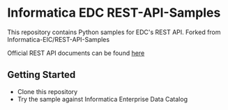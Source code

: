 # Informatica EDC REST-API-Samples
This repository contains Python samples for EDC's REST API. 
Forked from Informatica-EIC/REST-API-Samples

Official REST API documents can be found [here](https://docs.informatica.com/data-catalog/enterprise-data-catalog/10-4-1/enterprise-data-catalog-rest-api-reference)

Getting Started
---------------

* Clone this repository
* Try the sample against Informatica Enterprise Data Catalog

